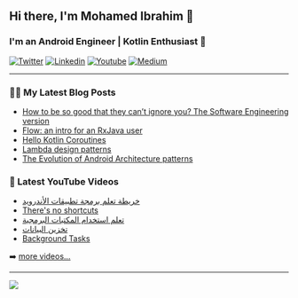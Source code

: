 ## Hi there, I'm Mohamed Ibrahim 👋

### I'm an Android Engineer | Kotlin Enthusiast 🐞

[![Twitter](https://img.shields.io/badge/Twitter-1DA1F2?style=for-the-badge&logo=twitter&logoColor=white)](https://twitter.com/mibrahimdev) [![Linkedin](https://img.shields.io/badge/LinkedIn-0077B5?style=for-the-badge&logo=linkedin&logoColor=white)](https://www.linkedin.com/in/mibrahimdev/) [![Youtube](https://img.shields.io/badge/YouTube-FF0000?style=for-the-badge&logo=youtube&logoColor=white)](https://www.youtube.com/channel/UCGbugmMPs-ChfBcA81p2YZQ) [![Medium](https://img.shields.io/badge/Medium-12100E?style=for-the-badge&logo=medium&logoColor=white)](https://medium.com/@mibrahimdev)

---

### ✍🏼 My Latest Blog Posts
<!-- BLOG-POST-LIST:START -->
- [How to be so good that they can’t ignore you? The Software Engineering version](https://levelup.gitconnected.com/how-to-be-good-they-cant-ignore-you-the-software-engineering-version-ed80a53a0bdb?source=rss-865ef9ea000d------2)
- [Flow: an intro for an RxJava user](https://medium.com/swlh/flow-an-intro-for-an-rxjava-user-1b5b6eb21790?source=rss-865ef9ea000d------2)
- [Hello Kotlin Coroutines](https://medium.com/swlh/hello-kotlin-coroutines-4e40cb9a106c?source=rss-865ef9ea000d------2)
- [Lambda design patterns](https://medium.com/@mibrahimdev/lambda-design-patterns-d031451fccb1?source=rss-865ef9ea000d------2)
- [The Evolution of Android Architecture patterns](https://medium.com/@mibrahimdev/the-evolution-of-android-architecture-patterns-6ab78b81570a?source=rss-865ef9ea000d------2)
<!-- BLOG-POST-LIST:END -->

### 🎥 Latest YouTube Videos
<!-- YOUTUBE:START -->
<div class="markdown" dir=ltr>

- [خريطة تعلم برمجة تطبيقات الأندرويد](https://www.youtube.com/watch?v=tJbHMoKly74)
- [There&#39;s no shortcuts](https://www.youtube.com/watch?v=13Tb0U2u_uw)
- [تعلم استخدام المكتبات البرمجية](https://www.youtube.com/watch?v=jO1TzDvZ5xE)
- [تخزين البيانات](https://www.youtube.com/watch?v=JQgGBGr2eBM)
- [Background Tasks](https://www.youtube.com/watch?v=BNn4_7SJcd4)
<!-- YOUTUBE:END -->
➡️ [more videos...](https://www.youtube.com/channel/UCGbugmMPs-ChfBcA81p2YZQ)

</div>

---

<picture>
  <source
    srcset="https://github-readme-stats.vercel.app/api?username=mibrahimdev&show_icons=true&theme=dark"
    media="(prefers-color-scheme: dark)"
  />
  <source
    srcset="https://github-readme-stats.vercel.app/api?username=mibrahimdev&show_icons=true"
    media="(prefers-color-scheme: light), (prefers-color-scheme: no-preference)"
  />
  <img src="https://github-readme-stats.vercel.app/api?username=mibrahimdev&show_icons=true" />
</picture>
